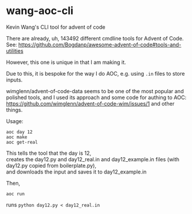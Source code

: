 # wang-aoc-cli
Kevin Wang's CLI tool for advent of code

There are already, uh, 143492 different cmdline tools for Advent of Code.  
See: https://github.com/Bogdanp/awesome-advent-of-code#tools-and-utilities

However, this one is unique in that I am making it.

Due to this, it is bespoke for the way I do AOC, e.g. using `.in` files to store inputs.

wimglenn/advent-of-code-data seems to be one of the most popular and polished tools, and I used its approach and some code for authing to AOC: https://github.com/wimglenn/advent-of-code-wim/issues/1 and other things.

Usage:

```
aoc day 12
aoc make
aoc get-real
```

This tells the tool that the day is 12,  
creates the day12.py and day12_real.in and day12_example.in files (with day12.py copied from boilerplate.py),  
and downloads the input and saves it to day12_example.in

Then,
```
aoc run
```
runs `python day12.py < day12_real.in`
